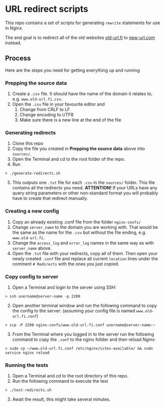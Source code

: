 # URL redirect scripts

This repo contains a set of scripts for generating `rewrite` statements for use in Nginx.

The end goal is to redirect all of the old websites [old-url.fi](old-url.fi) to [new-url.com](new-url.com) instead.

## Process
Here are the steps you need for getting everything up and running

### Prepping the source data
1. Create a `.csv` file. It should have the name of the domain it relates to, e.g. `www.old-url.fi.csv`.
2. Open the `.csv` file in your favourite editor and
    1. Change from CRLF to LF
    2. Change encoding to UTF8
    3. Make sure there is a new line at the end of the file

### Generating redirects
1. Clone this repo
2. Copy the file you created in **Prepping the source data** above into `sources/`.
3. Open the Terminal and cd to the root folder of the repo.
4. Run
```
> ./generate-redirects.sh
```
5. This outputs one `.txt` file for each `.csv` in the `sources/` folder. This file contains all the redirects you need. **ATTENTION!** If your URLs have any query string parameters or other non-standard format you will probably have to create that redirect manually.

### Creating a new config
1. Copy an already existing .conf file from the folder `nginx-confs/`
2. Change `server_name` to the domain you are working with. That would be the same as the name for the `.csv` but without the file ending, e.g. `www.old-url.fi`.
3. Change the `access_log` and `error_log` names in the same way as with `server_name` above.
3. Open the `.txt` file with your redirects, copy all of them. Then open your newly created `.conf` file and replace all current `location` lines under the comment `# Redirects` with the ones you just copied.

### Copy config to server
1. Open a Terminal and login to the server using SSH:
```
> ssh username@server-name -p 2200
```
2. Open another terminal window and run the following command to copy the config to the server: (assuming your config file is named `www.old-url.fi.conf`)
```
> scp -P 2200 nginx-confs/www.old-url.fi.conf username@server-name:~
```
3. From the Terminal where you logged in to the server run the following command to copy the `.conf` to the nginx follder and then reload Nginx:
```
> sudo cp ~/www.old-url.fi.conf /etc/nginx/sites-available/ && sudo service nginx reload
```

### Running the tests
1. Open a Terminal and cd to the root directory of this repo.
2. Run the following command to execute the test
```
> ./test-redirects.sh
```
3. Await the result, this might take several minutes.

